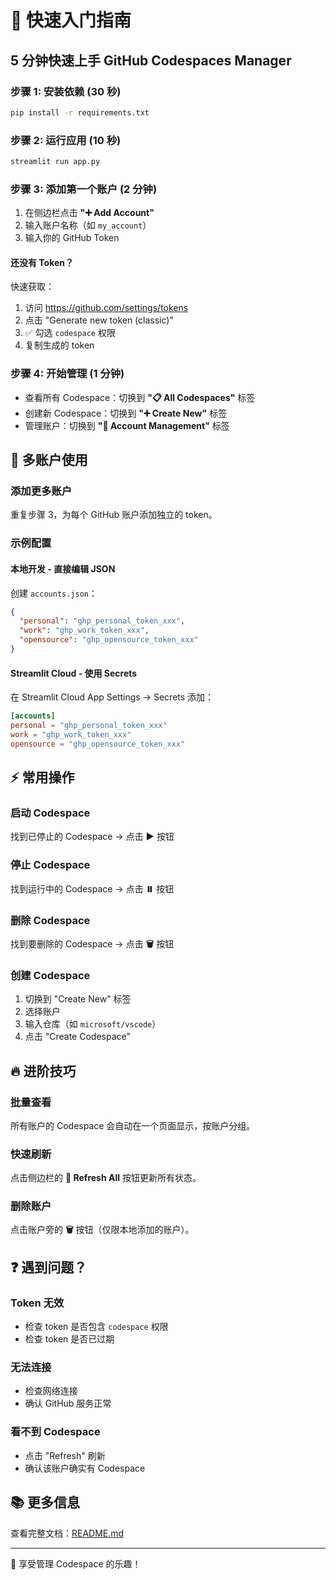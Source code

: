 # 🚀 快速入门指南

## 5 分钟快速上手 GitHub Codespaces Manager

### 步骤 1: 安装依赖 (30 秒)

```bash
pip install -r requirements.txt
```

### 步骤 2: 运行应用 (10 秒)

```bash
streamlit run app.py
```

### 步骤 3: 添加第一个账户 (2 分钟)

1. 在侧边栏点击 **"➕ Add Account"**
2. 输入账户名称（如 `my_account`）
3. 输入你的 GitHub Token

#### 还没有 Token？

快速获取：
1. 访问 https://github.com/settings/tokens
2. 点击 "Generate new token (classic)"
3. ✅ 勾选 `codespace` 权限
4. 复制生成的 token

### 步骤 4: 开始管理 (1 分钟)

- 查看所有 Codespace：切换到 **"📋 All Codespaces"** 标签
- 创建新 Codespace：切换到 **"➕ Create New"** 标签
- 管理账户：切换到 **"👥 Account Management"** 标签

## 🎯 多账户使用

### 添加更多账户

重复步骤 3，为每个 GitHub 账户添加独立的 token。

### 示例配置

#### 本地开发 - 直接编辑 JSON

创建 `accounts.json`：

```json
{
  "personal": "ghp_personal_token_xxx",
  "work": "ghp_work_token_xxx",
  "opensource": "ghp_opensource_token_xxx"
}
```

#### Streamlit Cloud - 使用 Secrets

在 Streamlit Cloud App Settings → Secrets 添加：

```toml
[accounts]
personal = "ghp_personal_token_xxx"
work = "ghp_work_token_xxx"
opensource = "ghp_opensource_token_xxx"
```

## ⚡ 常用操作

### 启动 Codespace
找到已停止的 Codespace → 点击 **▶️** 按钮

### 停止 Codespace
找到运行中的 Codespace → 点击 **⏸️** 按钮

### 删除 Codespace
找到要删除的 Codespace → 点击 **🗑️** 按钮

### 创建 Codespace
1. 切换到 "Create New" 标签
2. 选择账户
3. 输入仓库（如 `microsoft/vscode`）
4. 点击 "Create Codespace"

## 🔥 进阶技巧

### 批量查看

所有账户的 Codespace 会自动在一个页面显示，按账户分组。

### 快速刷新

点击侧边栏的 **🔄 Refresh All** 按钮更新所有状态。

### 删除账户

点击账户旁的 **🗑️** 按钮（仅限本地添加的账户）。

## ❓ 遇到问题？

### Token 无效
- 检查 token 是否包含 `codespace` 权限
- 检查 token 是否已过期

### 无法连接
- 检查网络连接
- 确认 GitHub 服务正常

### 看不到 Codespace
- 点击 "Refresh" 刷新
- 确认该账户确实有 Codespace

## 📚 更多信息

查看完整文档：[README.md](README.md)

---

🎉 享受管理 Codespace 的乐趣！

